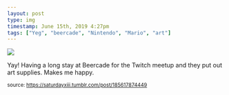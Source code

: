 ```yaml
---
layout: post
type: img
timestamp: June 15th, 2019 4:27pm
tags: ["Yeg", "beercade", "Nintendo", "Mario", "art"]
---
```

<img src="https://saturdayxiii.github.io/media/185617874449.jpg"/>

Yay!  Having a long stay at Beercade for the Twitch meetup and they put out art supplies.  Makes me happy.
 
  
<small>source: https://saturdayxiii.tumblr.com/post/185617874449</small>